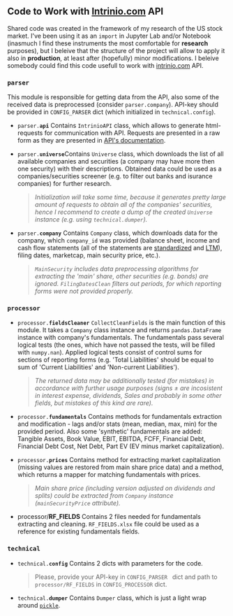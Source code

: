 ## Code to Work with [Intrinio.com](https://intrinio.com/) API 

Shared code was created in the framework of my research of the US stock market. I've been using it as an `import` in Jupyter Lab and/or Notebook (inasmuch I find these instruments the most comfortable for **research** purposes), but I beleive that the structure of the project will allow to apply it also in **production**, at least after (hopefully) minor modifications.
I beleive somebody could find this code usefull to work with [intrinio.com](https://intrinio.com/) API.


### <code>parser</code>
This module is responsible for getting data from the API, also some of the received data is preprocessed (consider `parser.company`). API-key should be provided in `CONFIG_PARSER` dict (which initialized in `technical.config`).</i>

- <code>parser.<b>api</b></code>
Contains `IntrinioAPI` class, which allows to generate html-requests for communication with API. Requests are presented in a raw form as they are presented in [API's documentation](https://docs.intrinio.com/documentation/api_v2/getting_started).

- <code>parser.<b>universe</b></code>Contains `Universe` class, which downloads the list of all available companies and securities (a company may have more then one security) with their descriptions. Obtained data could be used as a companies/securities screener (e.g. to filter out banks and isurance companies) for further research.
     > <i>Initialization will take some time, because it generates pretty large amount of requests to obtain all of the companies' securities, hence I recommend to create a dump of the created `Universe` instance (e.g. using `technical.dumper`).</i>

- <code>parser.<b>company</b></code>
Contains `Company` class, which downloads data for the company, which `company_id` was provided (balance sheet, income and cash flow statements (all of the statements are [standardized](https://docs.intrinio.com/documentation/web_api/get_fundamental_standardized_financials_v2?values=eyJpZCI6IkFBUEwtaW5jb21lX3N0YXRlbWVudC0yMDE4LVExIn0%3D) and [LTM](https://www.investopedia.com/terms/l/ltm.asp)), filing dates, marketcap, main security price, etc.).
     > <i>`MainSecurity` includes data preprocessing algorithms for extracting the 'main' share, other securities (e.g. bonds) are ignored. `FilingDatesClean` filters out periods, for which reporting forms were not provided properly.</i>


### <code>processor</code>

- <code>processor.<b>fieldsCleaner</b></code>
`CollectCleanFields` is the main function of this module. It takes a `Company` class instance and returns `pandas.DataFrame` instance with company's fundamentals. The fundamentals pass several logical tests (the ones, which have not passed the tests, will be filled with `numpy.nan`). Applied logical tests consist of control sums for sections of reporting forms (e.g. 'Total Liabilities' should be equal to sum of 'Current Liabilities' and 'Non-current Liabilities'). 
     > <i>The returned data may be additionally tested (for mistakes) in accordance with further usage purposes (signs ± are incosistent in interest expense, dividends, Sales and probably in some other fields, but mistakes of this kind are rare).</i>

- <code>processor.<b>fundamentals</b></code>
Contains methods for fundamentals extraction and modification - lags and/or stats (mean, median, max, min) for the provided period. Also some 'synthetic' fundamentals are added: Tangible Assets, Book Value, EBIT, EBITDA, FCFF, Financial Debt, Financial Debt Cost,  Net Debt, Part EV (EV minus market capitalization). 


- <code>processor.<b>prices</b></code>
Contains method for extracting market capitalization (missing values are restored from main share price data) and a method, which returns a mapper for matching fundamentals with prices.
     > <i>Main share price (including version adjusted on dividends and splits) could be extracted from `Company` instance (`mainSecurityPrice` attribute).</i>

- processor/<b>RF_FIELDS</b>
Contains 2 files needed for fundamentals extracting and cleaning. `RF_FIELDS.xlsx` file could be used as a reference for existing fundamentals fields.


### <code>technical</code>

- <code>technical.<b>config</b></code>
Contains 2 dicts with parameters for the code.
     > Please, provide your API-key in `CONFIG_PARSER ` dict and path to `processor/RF_FIELDS` in `CONFIG_PROCESSOR` dict. 

- <code>technical.<b>dumper</b></code>
Contains `Dumper` class, which is just a light wrap around [`pickle`](https://docs.python.org/3/library/pickle.html).
